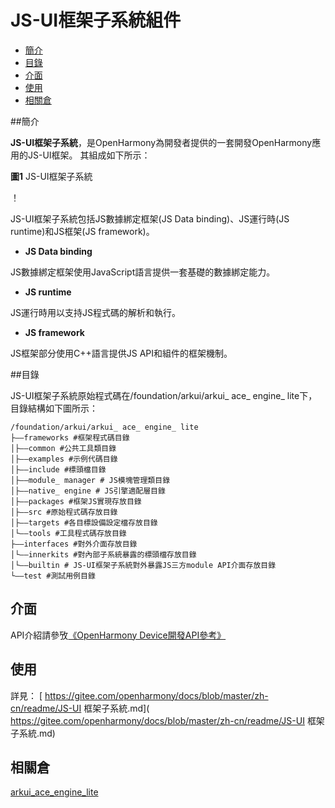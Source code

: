 # JS-UI框架子系統組件<a name="ZH-CN_TOPIC_0000001125689015"></a>

- [簡介](#section11660541593)
- [目錄](#section1464106163817)
- [介面](#section1096322014288)
- [使用](#section1529834174016)
- [相關倉](#section11683135113011)

##簡介<a name="section11660541593"></a>

**JS-UI框架子系統**，是OpenHarmony為開發者提供的一套開發OpenHarmony應用的JS-UI框架。 其組成如下所示：

**圖1** JS-UI框架子系統<a name="fig11520531310"></a>

！ [](figures/JS-UI框架子系統.png"JS-UI框架子系統")

JS-UI框架子系統包括JS數據綁定框架(JS Data binding)、JS運行時(JS runtime)和JS框架(JS framework)。

- **JS Data binding**

JS數據綁定框架使用JavaScript語言提供一套基礎的數據綁定能力。

- **JS runtime**

JS運行時用以支持JS程式碼的解析和執行。

- **JS framework**

JS框架部分使用C++語言提供JS API和組件的框架機制。

##目錄<a name="section1464106163817"></a>

JS-UI框架子系統原始程式碼在/foundation/arkui/arkui\_ ace\_ engine\_ lite下，目錄結構如下圖所示：

```
/foundation/arkui/arkui_ ace_ engine_ lite
├——frameworks #框架程式碼目錄
│├——common #公共工具類目錄
│├——examples #示例代碼目錄
│├——include #標頭檔目錄
│├——module_ manager # JS模塊管理類目錄
│├——native_ engine # JS引擎適配層目錄
│├——packages #框架JS實現存放目錄
│├——src #原始程式碼存放目錄
│├——targets #各目標設備設定檔存放目錄
│└——tools #工具程式碼存放目錄
├——interfaces #對外介面存放目錄
│└——innerkits #對內部子系統暴露的標頭檔存放目錄
│└——builtin # JS-UI框架子系統對外暴露JS三方module API介面存放目錄
└——test #測試用例目錄
```

## 介面<a name="section1096322014288"></a>

API介紹請參攷[《OpenHarmony Device開發API參考》]( https://device.harmonyos.com/cn/docs/develop/apiref/js-framework-file-0000000000611396 )

## 使用<a name="section1529834174016"></a>

詳見：
[ https://gitee.com/openharmony/docs/blob/master/zh-cn/readme/JS-UI 框架子系統.md]( https://gitee.com/openharmony/docs/blob/master/zh-cn/readme/JS-UI 框架子系統.md)

## 相關倉<a name="section11683135113011"></a>

[arkui\_ace\_engine\_lite]( https://gitee.com/openharmony/arkui_ace_engine_lite )
